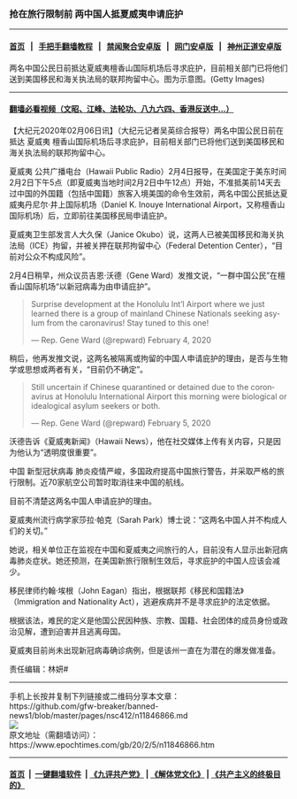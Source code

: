 ### 抢在旅行限制前 两中国人抵夏威夷申请庇护
------------------------

#### [首页](https://github.com/gfw-breaker/banned-news1/blob/master/README.md) &nbsp;&nbsp;|&nbsp;&nbsp; [手把手翻墙教程](https://github.com/gfw-breaker/guides/wiki) &nbsp;&nbsp;|&nbsp;&nbsp; [禁闻聚合安卓版](https://github.com/gfw-breaker/bn-android) &nbsp;&nbsp;|&nbsp;&nbsp; [网门安卓版](https://github.com/oGate2/oGate) &nbsp;&nbsp;|&nbsp;&nbsp; [神州正道安卓版](https://github.com/SzzdOgate/update) 



<div><img alt="" class="aligncenter wp-post-image" src="https://i.epochtimes.com/assets/uploads/2020/02/GettyImages-1197678853-600x400.jpg"/>
<div class="red16 caption">
 两名中国公民日前抵达夏威夷檀香山国际机场后寻求庇护，目前相关部门已将他们送到美国移民和海关执法局的联邦拘留中心。图为示意图。(Getty Images)
</div>
</div><hr/>

#### [翻墙必看视频（文昭、江峰、法轮功、八九六四、香港反送中...）](http://167.172.214.107/home.html)

<div><p>
 【大纪元2020年02月06日讯】（大纪元记者吴英综合报导）两名中国公民日前在抵达
 <ok href="https://www.epochtimes.com/gb/tag/%E5%A4%8F%E5%A8%81%E5%A4%B7.html">
  夏威夷
 </ok>
 檀香山国际机场后寻求庇护，目前相关部门已将他们送到美国移民和海关执法局的联邦拘留中心。
</p>
<p>
 <ok href="https://www.epochtimes.com/gb/tag/%E5%A4%8F%E5%A8%81%E5%A4%B7.html">
  夏威夷
 </ok>
 公共广播电台（Hawaii Public Radio）2月4日报导，在美国定于美东时间2月2日下午5点（即夏威夷当地时间2月2日中午12点）开始，不准抵美前14天去过中国的外国籍（包括中国籍）旅客入境美国的命令生效前，两名中国公民抵达夏威夷丹尼尔·井上国际机场（Daniel K. Inouye International Airport，又称檀香山国际机场）后，立即前往美国移民局申请庇护。
</p>
<p>
 夏威夷卫生部发言人大久保（Janice Okubo）说，这两人已被美国移民和海关执法局（ICE）拘留，并被关押在联邦拘留中心（Federal Detention Center），“目前对公众不构成风险”。
</p>
<p>
 2月4日稍早，州众议员吉恩·沃德（Gene Ward）发推文说，“一群中国公民”在檀香山国际机场“以新冠病毒为由申请庇护”。
</p>
<p>
</p>
<blockquote class="twitter-tweet">
 <p dir="ltr" lang="en">
  Surprise development at the Honolulu Int’l Airport where we just learned there is a group of mainland Chinese Nationals seeking asylum from the caronavirus! Stay tuned to this one!
 </p>
 <p>
  — Rep. Gene Ward (@repward)
  <ok href="https://twitter.com/repward/status/1224789323926474753?ref_src=twsrc%5Etfw">
   February 4, 2020
  </ok>
 </p>
</blockquote>
<p>
 <p>
 </p>
 <p>
  稍后，他再发推文说，这两名被隔离或拘留的中国人申请庇护的理由，是否与生物学或思想或两者有关，“目前仍不确定”。
 </p>
 <p>
 </p>
 <blockquote class="twitter-tweet">
  <p dir="ltr" lang="en">
   Still uncertain if Chinese quarantined or detained due to the coronavirus at Honolulu International Airport this morning were biological or idealogical asylum seekers or both.
  </p>
  <p>
   — Rep. Gene Ward (@repward)
   <ok href="https://twitter.com/repward/status/1224930318500556801?ref_src=twsrc%5Etfw">
    February 5, 2020
   </ok>
  </p>
 </blockquote>
 <p>
  <p>
  </p>
  <p>
   沃德告诉《夏威夷新闻》（Hawaii News），他在社交媒体上传有关内容，只是因为他认为“透明度很重要”。
  </p>
  <p>
   中国
   <ok href="https://www.epochtimes.com/gb/tag/%E6%96%B0%E5%9E%8B%E5%86%A0%E7%8A%B6%E7%97%85%E6%AF%92.html">
    新型冠状病毒
   </ok>
   肺炎疫情严峻，多国政府提高中国旅行警告，并采取严格的旅行限制。近70家航空公司暂时取消往来中国的航线。
  </p>
  <p>
   目前不清楚这两名中国人申请庇护的理由。
  </p>
  <p>
   夏威夷州流行病学家莎拉·帕克（Sarah Park）博士说：“这两名中国人并不构成人们的关切。”
  </p>
  <p>
   她说，相关单位正在监视在中国和夏威夷之间旅行的人，目前没有人显示出新冠病毒肺炎症状。她还预测，在美国新旅行限制生效后，寻求庇护的中国人应该会减少。
  </p>
  <p>
   移民律师约翰·埃根（John Eagan）指出，根据联邦《移民和国籍法》（Immigration and Nationality Act），逃避疾病并不是寻求庇护的法定依据。
  </p>
  <p>
   根据该法，难民的定义是他国公民因种族、宗教、国籍、社会团体的成员身份或政治见解，遭到迫害并且逃离母国。
  </p>
  <p>
   夏威夷目前尚未出现新冠病毒确诊病例，但是该州一直在为潜在的爆发做准备。
  </p>
  <p>
   责任编辑：林妍#
  </p>
  <p>
  </p>
 </p>
</p></div>
<hr/>
手机上长按并复制下列链接或二维码分享本文章：<br/>
https://github.com/gfw-breaker/banned-news1/blob/master/pages/nsc412/n11846866.md <br/>
<a href='https://github.com/gfw-breaker/banned-news1/blob/master/pages/nsc412/n11846866.md'><img src='https://github.com/gfw-breaker/banned-news1/blob/master/pages/nsc412/n11846866.md.png'/></a> <br/>
原文地址（需翻墙访问）：https://www.epochtimes.com/gb/20/2/5/n11846866.htm


------------------------
#### [首页](https://github.com/gfw-breaker/banned-news1/blob/master/README.md) &nbsp;|&nbsp; [一键翻墙软件](https://github.com/gfw-breaker/nogfw/blob/master/README.md) &nbsp;| [《九评共产党》](https://github.com/gfw-breaker/9ping.md/blob/master/README.md#九评之一评共产党是什么) | [《解体党文化》](https://github.com/gfw-breaker/jtdwh.md/blob/master/README.md) | [《共产主义的终极目的》](https://github.com/gfw-breaker/gczydzjmd.md/blob/master/README.md)


<img src='http://gfw-breaker.win/banned-news/pages/nsc412/n11846866.md' width='0px' height='0px'/>